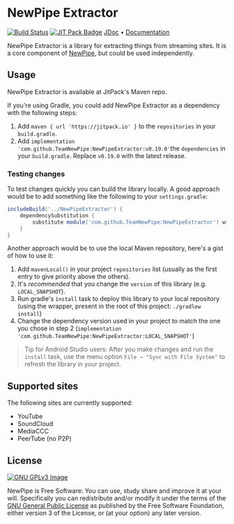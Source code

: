 # NewPipe Extractor

[![Build Status](https://travis-ci.org/TeamNewPipe/NewPipeExtractor.svg?branch=master)](https://travis-ci.org/TeamNewPipe/NewPipeExtractor) [![JIT Pack Badge](https://jitpack.io/v/TeamNewPipe/NewPipeExtractor.svg)](https://jitpack.io/#TeamNewPipe/NewPipeExtractor) [JDoc](https://teamnewpipe.github.io/NewPipeExtractor/javadoc/) • [Documentation](https://teamnewpipe.github.io/documentation/)

NewPipe Extractor is a library for extracting things from streaming sites. It is a core component of [NewPipe](https://github.com/TeamNewPipe/NewPipe), but could be used independently.

## Usage

NewPipe Extractor is available at JitPack's Maven repo.

If you're using Gradle, you could add NewPipe Extractor as a dependency with the following steps:

1. Add `maven { url 'https://jitpack.io' }` to the `repositories` in your `build.gradle`.
2. Add `implementation 'com.github.TeamNewPipe:NewPipeExtractor:v0.19.0'`the `dependencies` in your `build.gradle`. Replace `v0.19.0` with the latest release.

### Testing changes

To test changes quickly you can build the library locally. A good approach would be to add something like the following to your `settings.gradle`:

```groovy
includeBuild('../NewPipeExtractor') {
    dependencySubstitution {
        substitute module('com.github.TeamNewPipe:NewPipeExtractor') with project(':extractor')
    }
}
```

Another approach would be to use the local Maven repository, here's a gist of how to use it:

1. Add `mavenLocal()` in your project `repositories` list (usually as the first entry to give priority above the others).
2. It's _recommended_ that you change the `version` of this library (e.g. `LOCAL_SNAPSHOT`).
3. Run gradle's `ìnstall` task to deploy this library to your local repository (using the wrapper, present in the root of this project: `./gradlew install`)
4. Change the dependency version used in your project to match the one you chose in step 2 (`implementation 'com.github.TeamNewPipe:NewPipeExtractor:LOCAL_SNAPSHOT'`)

> Tip for Android Studio users: After you make changes and run the `install` task, use the menu option `File → "Sync with File System"` to refresh the library in your project.

## Supported sites

The following sites are currently supported:

- YouTube
- SoundCloud
- MediaCCC
- PeerTube (no P2P)

## License

[![GNU GPLv3 Image](https://www.gnu.org/graphics/gplv3-127x51.png)](http://www.gnu.org/licenses/gpl-3.0.en.html)  

NewPipe is Free Software: You can use, study share and improve it at your
will. Specifically you can redistribute and/or modify it under the terms of the
[GNU General Public License](https://www.gnu.org/licenses/gpl.html) as
published by the Free Software Foundation, either version 3 of the License, or
(at your option) any later version.  
